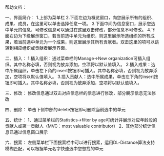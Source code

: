 帮助文档：

一、界面简介：
1.上部为菜单栏
2.下面左边为概览窗口，向您展示所有的组织、成果、成员，在这里可以单击选择任意一项。
3.下面中间为信息窗口，展示您选中单元的信息，可修改信息可以通过在这里双击修改，部分信息不可修改。
4.下面右边为下级展示窗口，若当前选中单元为组织，则这里展示所选组织的所有成果，若当前选中单元为一个成果，则这里展示其所有贡献者。双击这里的项可以跳转到相应组织或贡献者展示界面。

二、插入：
1.插入组织：通过菜单栏的Manage->New organization可插入组织。其中名称必填，否则视为放弃添加，空项将以默认值填入。
2.插入成果：选中所属组织，单击左下角的insert按钮即可插入。其中名称必填，否则视为放弃添加，空项将以默认值填入。
3.插入贡献人：选中所属成果，单击左下角的insert按钮即可插入。其中名称必填，否则视为放弃添加，空项将以默认值填入。

三、修改：
修改信息通过双击对应信息栏的信息进行修改，部分展示信息无法修改

四、删除：
单击下侧中部的delete按钮即可删除当前选中的单元

五、统计：
1、通过菜单栏的Statistics->filter by age可统计并展示对应年龄段的贡献人或第一贡献人（MVC：most valuable contributor）
2、其他部分统计信息已通过信息窗口展示

六、搜索：
左侧菜单栏下面搜索栏中可以进行搜索，运用DL-Distance算法支持模糊匹配，可以根据单元名字快速选中您想找的单元
